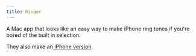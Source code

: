 ```yaml
---
title: Ringer
---
```

<p>A Mac app that looks like an easy way to make iPhone ring tones if you're bored of the built in selection.</p>
<p>They also make an<a href="http://click.linksynergy.com/fs-bin/stat?id=6PFrOqNV4B8&amp;offerid=146261&amp;type=3&amp;subid=0&amp;tmpid=1826&amp;RD_PARM1=http%253A%252F%252Fitunes.apple.com%252Fca%252Fapp%252Fringer-ringtone-creator%252Fid410360585%253Fmt%253D8%2526uo%253D4%2526partnerId%253D30" title="" target=""> iPhone version</a>.</p>
